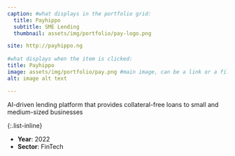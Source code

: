 ```yaml
---
caption: #what displays in the portfolio grid:
  title: Payhippo
  subtitle: SME Lending
  thumbnail: assets/img/portfolio/pay-logo.png

site: http://payhippo.ng
  
#what displays when the item is clicked:
title: Payhippo
image: assets/img/portfolio/pay.png #main image, can be a link or a file in assets/img/portfolio
alt: image alt text

---
```

AI-driven lending platform that provides collateral-free loans to small and medium-sized businesses

{:.list-inline} 
- **Year**: 2022
- **Sector**: FinTech


